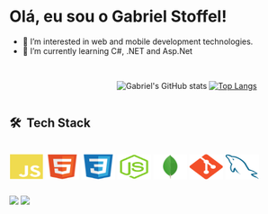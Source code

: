 # Olá, eu sou o Gabriel Stoffel!

- 👀 I’m interested in web and mobile development technologies.
- 🌱 I’m currently learning C#, .NET and Asp.Net
 <br>
 
 <div style="
    display: flex;
    justify-content: space-around;
    align-items: center;"><br>
 
 ![Gabriel's GitHub stats](https://github-readme-stats.vercel.app/api?username=gabstoffel&show_icons=true&theme=dracula)
 [![Top Langs](https://github-readme-stats.vercel.app/api/top-langs/?username=gabstoffel&count_private=true&layout=compact&theme=dracula)](https://github.com/gabstoffel/github-readme-stats)
 
 </div>

<h2> 🛠 &nbsp;Tech Stack</h2>
 
 
<div style="display: inline_block"><br>
  <img align="center"  height="45" width="60" src="https://raw.githubusercontent.com/devicons/devicon/master/icons/javascript/javascript-plain.svg">
  <img align="center"  height="45" width="60" src="https://raw.githubusercontent.com/devicons/devicon/master/icons/html5/html5-original.svg">
  <img align="center"  height="45" width="60" src="https://raw.githubusercontent.com/devicons/devicon/master/icons/css3/css3-original.svg">
  <img align="center"  height="45" width="60" src="https://raw.githubusercontent.com/devicons/devicon/master/icons/nodejs/nodejs-original.svg"
  <img align="center"  height="45" width="60" src="https://raw.githubusercontent.com/devicons/devicon/master/icons/express/express-original.svg">
  <img align="center"  height="45" width="60" src="https://raw.githubusercontent.com/devicons/devicon/master/icons/mongodb/mongodb-original.svg">
  <img align="center"  height="45" width="60" src="https://raw.githubusercontent.com/devicons/devicon/master/icons/git/git-original.svg">
  <img align="center"  height="45" width="60" src="https://raw.githubusercontent.com/devicons/devicon/master/icons/mysql/mysql-original.svg">
</div>

 
   ##

 <div>
   <a href = "mailto:gc.stoffel03@gmail.com"><img src="https://img.shields.io/badge/-Gmail-%23333?style=for-the-badge&logo=gmail&logoColor=white" target="_blank"></a>
  <a href="https://www.linkedin.com/in/gabriel-stoffel-481755231" target="_blank"><img src="https://img.shields.io/badge/-LinkedIn-%230077B5?style=for-the-badge&logo=linkedin&logoColor=white" target="_blank"></a>
 </div>
